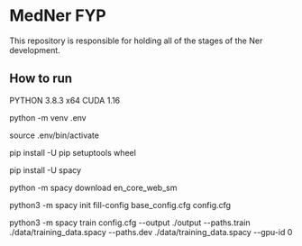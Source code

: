 
# MedNer FYP

This repository is responsible for holding all of the stages of the Ner development.




## How to run

PYTHON 3.8.3 x64
CUDA 1.16

python -m venv .env

source .env/bin/activate

pip install -U pip setuptools wheel

pip install -U spacy

python -m spacy download en_core_web_sm

python3 -m spacy init fill-config base_config.cfg config.cfg

python3 -m spacy train config.cfg --output ./output --paths.train ./data/training_data.spacy --paths.dev ./data/training_data.spacy --gpu-id 0
